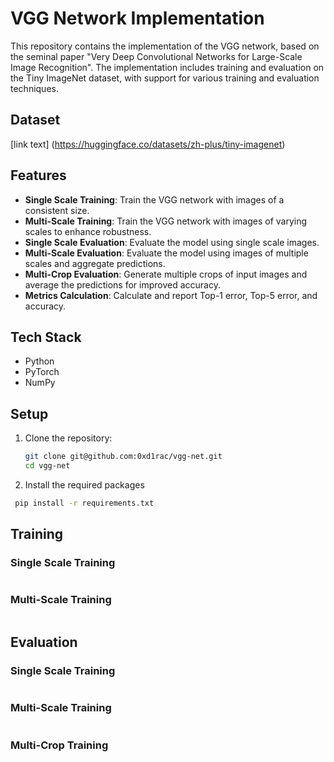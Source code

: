 # VGG Network Implementation

This repository contains the implementation of the VGG network, based on the seminal paper "Very Deep Convolutional Networks for Large-Scale Image Recognition". The implementation includes training and evaluation on the Tiny ImageNet dataset, with support for various training and evaluation techniques.

## Dataset
[link text] (https://huggingface.co/datasets/zh-plus/tiny-imagenet)

## Features
- **Single Scale Training**: Train the VGG network with images of a consistent size.
- **Multi-Scale Training**: Train the VGG network with images of varying scales to enhance robustness.
- **Single Scale Evaluation**: Evaluate the model using single scale images.
- **Multi-Scale Evaluation**: Evaluate the model using images of multiple scales and aggregate predictions.
- **Multi-Crop Evaluation**: Generate multiple crops of input images and average the predictions for improved accuracy.
- **Metrics Calculation**: Calculate and report Top-1 error, Top-5 error, and accuracy.

## Tech Stack
- Python
- PyTorch
- NumPy

## Setup
1. Clone the repository:
   ```bash
   git clone git@github.com:0xd1rac/vgg-net.git
   cd vgg-net
   ```

2. Install the required packages
  ```bash
   pip install -r requirements.txt
   ```
## Training 
### Single Scale Training
   ```bash

   ```

### Multi-Scale Training 
   ```bash

   ```

## Evaluation
### Single Scale Training 
   ```bash

   ```

### Multi-Scale Training
   ```bash

   ```

### Multi-Crop Training
   ```bash

   ```


